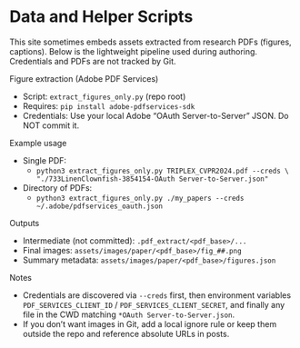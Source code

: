 Data and Helper Scripts
=======================

This site sometimes embeds assets extracted from research PDFs (figures, captions).
Below is the lightweight pipeline used during authoring. Credentials and PDFs are
not tracked by Git.

Figure extraction (Adobe PDF Services)
- Script: `extract_figures_only.py` (repo root)
- Requires: `pip install adobe-pdfservices-sdk`
- Credentials: Use your local Adobe “OAuth Server-to-Server” JSON. Do NOT commit it.

Example usage
- Single PDF:
  - `python3 extract_figures_only.py TRIPLEX_CVPR2024.pdf --creds \
     "./733LinenClownfish-3854154-OAuth Server-to-Server.json"`
- Directory of PDFs:
  - `python3 extract_figures_only.py ./my_papers --creds ~/.adobe/pdfservices_oauth.json`

Outputs
- Intermediate (not committed): `.pdf_extract/<pdf_base>/...`
- Final images: `assets/images/paper/<pdf_base>/fig_##.png`
- Summary metadata: `assets/images/paper/<pdf_base>/figures.json`

Notes
- Credentials are discovered via `--creds` first, then environment variables
  `PDF_SERVICES_CLIENT_ID` / `PDF_SERVICES_CLIENT_SECRET`, and finally any file in
  the CWD matching `*OAuth Server-to-Server.json`.
- If you don’t want images in Git, add a local ignore rule or keep them outside
  the repo and reference absolute URLs in posts.

